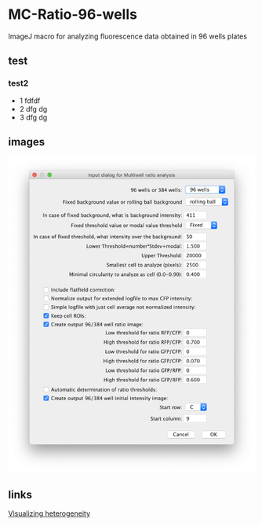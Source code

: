 # MC-Ratio-96-wells
ImageJ macro for analyzing fluorescence data obtained in 96 wells plates

## test

### test2
- 1 fdfdf
- 2 dfg dg
- 3 dfg dg

## images
![Screenshot Ratio-96-wells macro](https://github.com/molcyto/MC-Ratio-96-wells/blob/master/Screenshot%20Ratio_96wells_macro_v6.png?s=200)

## links
[Visualizing heterogeneity](http://thenode.biologists.com/visualizing-heterogeneity-of-imaging-data/research/)
